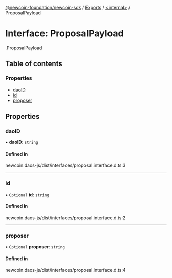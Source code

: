[@newcoin-foundation/newcoin-sdk](../README.md) / [Exports](../modules.md) / [<internal\>](../modules/internal_.md) / ProposalPayload

# Interface: ProposalPayload

[<internal>](../modules/internal_.md).ProposalPayload

## Table of contents

### Properties

- [daoID](internal_.ProposalPayload.md#daoid)
- [id](internal_.ProposalPayload.md#id)
- [proposer](internal_.ProposalPayload.md#proposer)

## Properties

### daoID

• **daoID**: `string`

#### Defined in

newcoin.daos-js/dist/interfaces/proposal.interface.d.ts:3

___

### id

• `Optional` **id**: `string`

#### Defined in

newcoin.daos-js/dist/interfaces/proposal.interface.d.ts:2

___

### proposer

• `Optional` **proposer**: `string`

#### Defined in

newcoin.daos-js/dist/interfaces/proposal.interface.d.ts:4
